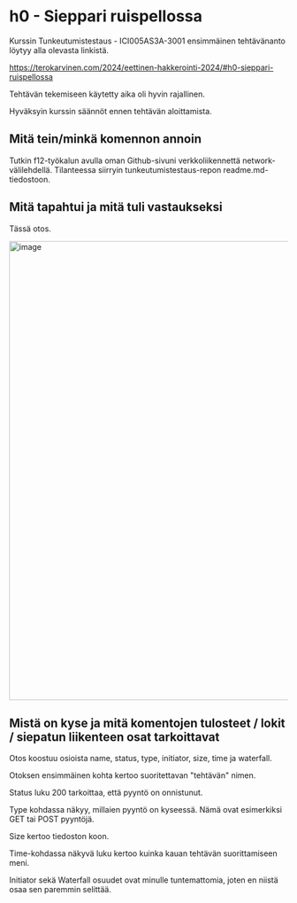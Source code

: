 # h0 - Sieppari ruispellossa

Kurssin Tunkeutumistestaus - ICI005AS3A-3001 ensimmäinen tehtävänanto löytyy alla olevasta linkistä. 

https://terokarvinen.com/2024/eettinen-hakkerointi-2024/#h0-sieppari-ruispellossa  

Tehtävän tekemiseen käytetty aika oli hyvin rajallinen.

Hyväksyin kurssin säännöt ennen tehtävän aloittamista.

## Mitä tein/minkä komennon annoin

Tutkin f12-työkalun avulla oman Github-sivuni verkkoliikennettä network-välilehdellä. Tilanteessa siirryin tunkeutumistestaus-repon readme.md-tiedostoon.

## Mitä tapahtui ja mitä tuli vastaukseksi

Tässä otos.

<img width="829" alt="image" src="https://github.com/annihuh/tunkeutumistestaus/assets/101214286/a740e0fe-4aee-462a-aa49-43a128718430">

## Mistä on kyse ja mitä komentojen tulosteet / lokit / siepatun liikenteen osat tarkoittavat

Otos koostuu osioista name, status, type, initiator, size, time ja waterfall. 

Otoksen ensimmäinen kohta kertoo suoritettavan "tehtävän" nimen.

Status luku 200 tarkoittaa, että pyyntö on onnistunut. 

Type kohdassa näkyy, millaien pyyntö on kyseessä. Nämä ovat esimerkiksi GET tai POST pyyntöjä.  

Size kertoo tiedoston koon.

Time-kohdassa näkyvä luku kertoo kuinka kauan tehtävän suorittamiseen meni.

Initiator sekä Waterfall osuudet ovat minulle tuntemattomia, joten en niistä osaa sen paremmin selittää.
